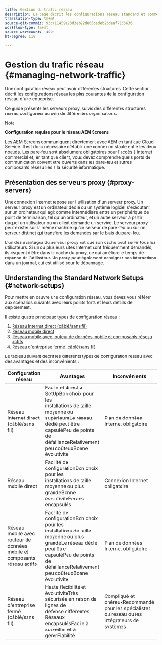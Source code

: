 ```yaml
---
title: Gestion du trafic réseau
description: La page décrit les configurations réseau standard et comment gérer le trafic réseau.
translation-type: tm+mt
source-git-commit: 93cc11459e23d3eb22d865bedeb26deaf7135636
workflow-type: tm+mt
source-wordcount: '450'
ht-degree: 11%

---
```



# Gestion du trafic réseau {#managing-network-traffic}

Une configuration réseau peut avoir différentes structures. Cette section décrit les configurations réseau les plus courantes de la configuration réseau d&#39;une entreprise.

Ce guide présente les serveurs proxy, suivis des différentes structures réseau configurées au sein de différentes organisations.

>[!NOTE]
>
>**Configuration requise pour le réseau AEM Screens**
>
>Les AEM Screens communiquent directement avec AEM en tant que Cloud Service. Il est donc nécessaire d’établir une connexion stable entre les deux noeuds. Les pare-feu sont absolument obligatoires pour l&#39;accès à Internet commercial et, en tant que client, vous devez comprendre quels ports de communication doivent être ouverts dans les pare-feu et autres composants réseau liés à la sécurité informatique.

## Présentation des serveurs proxy {#proxy-servers}

Une connexion Internet repose sur l&#39;utilisation d&#39;un serveur proxy. Un serveur proxy est un ordinateur dédié ou un système logiciel s&#39;exécutant sur un ordinateur qui agit comme intermédiaire entre un périphérique de point de terminaison, tel qu&#39;un ordinateur, et un autre serveur à partir duquel un utilisateur ou un client demande un service. Le serveur proxy peut exister sur la même machine qu’un serveur de pare-feu ou sur un serveur distinct qui transfère les demandes par le biais du pare-feu.

L’un des avantages du serveur proxy est que son cache peut servir tous les utilisateurs. Si un ou plusieurs sites Internet sont fréquemment demandés, ils risquent d’être dans le cache du proxy, ce qui améliore le temps de réponse de l’utilisateur. Un proxy peut également consigner ses interactions dans un journal, qui est utilisé pour le dépannage.

## Understanding the Standard Network Setups {#network-setups}

Pour mettre en oeuvre une configuration réseau, vous devez vous référer aux scénarios suivants avec leurs points forts et leurs détails de déploiement.

Il existe quatre principaux types de configuration réseau :

1. [Réseau Internet direct (câblé/sans fil)](/help/using/direct-internet-network.md)
1. [Réseau mobile direct](/help/using/mobile-network.md)
1. [Réseau mobile avec routeur de données mobile et composants réseau actifs](/help/using/mobile-network-router.md)
1. [Réseau d&#39;entreprise fermé (câblé/sans fil)](/help/using/enclosed-corporate-network.md)

Le tableau suivant décrit les différents types de configuration réseau avec des avantages et des inconvénients :

| Configuration réseau | Avantages | Inconvénients |
|--- |--- |--- |
| Réseau Internet direct (câblé/sans fil) | Facile et direct à<br>SetUpBon choix pour les<br>installations de taille moyenne ou supérieureLe réseau dédié peut être<br>capsuléPeu de points de<br>défaillanceRelativement<br>peu coûteuxBonne évolutivité | Plan de données Internet obligatoire |
| Réseau mobile direct | Facilité de<br>configurationBon choix pour les<br>installations de taille moyenne ou plus grandeBonne<br>évolutivitéÉcrans encapsulés | Connexion Internet obligatoire |
| Réseau mobile avec routeur de données mobile et composants réseau actifs | Facilité de<br>configurationBon choix pour les<br>installations de taille moyenne ou plus grandeLe réseau dédié peut être<br>capsuléPeu de points de<br>défaillanceRelativement<br>peu coûteuxBonne évolutivité | Plan de données Internet obligatoire |
| Réseau d&#39;entreprise fermé (câblé/sans fil) | Haute flexibilité et<br>évolutivitéTrès sécurisée en raison de lignes de<br>défense différentes<br>Réseaux encapsulésFacile à surveiller et à<br>gérerFiabilité | Compliqué et<br>onéreuxRecommandé pour les spécialistes du réseau ou les intégrateurs de systèmes |
